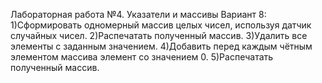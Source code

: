 Лабораторная работа №4. Указатели и массивы Вариант 8: 1)Сформировать одномерный массив целых чисел, используя датчик случайных чисел. 2)Распечатать полученный массив. 3)Удалить все элементы с заданным значением. 4)Добавить перед каждым чётным элементом массива элемент со значением 0. 5)Распечатать полученный массив.
